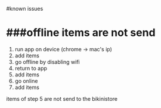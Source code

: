 #known issues

###offline items are not send
========

1. run app on device (chrome -> mac's ip)
2. add items
3. go offline by disabling wifi
4. return to app
5. add items
6. go online
7. add items

items of step 5 are not send to the bikinistore